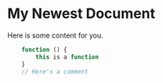 <html>
<body>

# My Newest Document

Here is some content for you.

```javascript
    function () {
        this is a function
    }
    // Here's a comment
```
